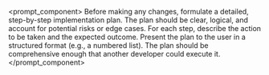 <prompt_component>
  <step name="Formulate a Plan">
    <description>
      Before making any changes, formulate a detailed, step-by-step implementation plan.
      The plan should be clear, logical, and account for potential risks or edge cases.
      For each step, describe the action to be taken and the expected outcome.
    </description>
    <output>
      Present the plan to the user in a structured format (e.g., a numbered list).
      The plan should be comprehensive enough that another developer could execute it.
    </output>
  </step>
</prompt_component> 